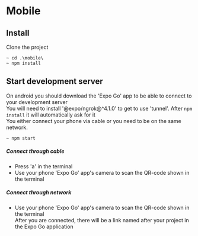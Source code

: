# Mobile


## Install

Clone the project
    
    ~ cd .\mobile\
    ~ npm install

## Start development server


On android you should download the 'Expo Go' app to be able to connect to your development server  
You will need to install '@expo/ngrok@^4.1.0' to get to use 'tunnel'. After `npm install` it will automatically ask for it  
You either connect your phone via cable or you need to be on the same network.

    ~ npm start
        
##### Connect through cable
+ Press 'a' in the terminal
+ Use your phone 'Expo Go' app's camera to scan the QR-code shown in the terminal 

##### Connect through network
+ Use your phone 'Expo Go' app's camera to scan the QR-code shown in the terminal   
After you are connected, there will be a link named after your project in the Expo Go application  


